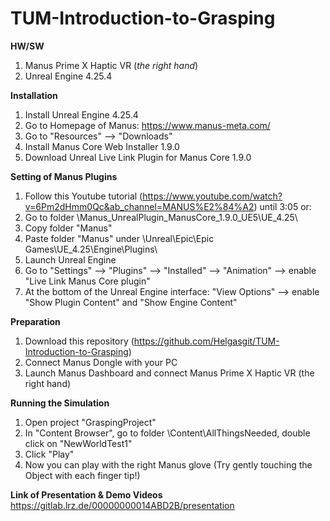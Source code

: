 # TUM-Introduction-to-Grasping

**HW/SW**
1. Manus Prime X Haptic VR (*the right hand*)
2. Unreal Engine 4.25.4

**Installation**
1. Install Unreal Engine 4.25.4
2. Go to Homepage of Manus: https://www.manus-meta.com/
3. Go to "Resources" --> "Downloads"
4. Install Manus Core Web Installer 1.9.0
5. Download Unreal Live Link Plugin for Manus Core 1.9.0

**Setting of Manus Plugins**
1. Follow this Youtube tutorial (https://www.youtube.com/watch?v=6Pm2dHmm0Qc&ab_channel=MANUS%E2%84%A2) until 3:05
or: 
1. Go to folder \Manus_UnrealPlugin_ManusCore_1.9.0_UE5\UE_4.25\
2. Copy folder "Manus"
3. Paste folder "Manus" under \Unreal\Epic\Epic Games\UE_4.25\Engine\Plugins\
4. Launch Unreal Engine
5. Go to "Settings" --> "Plugins" --> "Installed" --> "Animation" --> enable "Live Link Manus Core plugin"
6. At the bottom of the Unreal Engine interface: "View Options" --> enable "Show Plugin Content" and "Show Engine Content"

**Preparation**
1. Download this repository (https://github.com/Helgasgit/TUM-Introduction-to-Grasping)
2. Connect Manus Dongle with your PC
3. Launch Manus Dashboard and connect Manus Prime X Haptic VR (the right hand)

**Running the Simulation**
1. Open project "GraspingProject"
2. In "Content Browser", go to folder \Content\AllThingsNeeded\, double click on "NewWorldTest1"
3. Click "Play"
4. Now you can play with the right Manus glove (Try gently touching the Object with each finger tip!)


**Link of Presentation & Demo Videos**
https://gitlab.lrz.de/00000000014ABD2B/presentation



